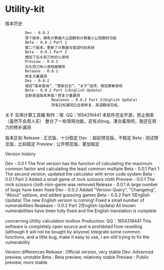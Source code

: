 # Utility-kit
版本历史

			 Dev - 0.0.1
			 首个版本，拥有计算最大公因数和计算最小公倍数的功能
			 Beta - 0.0.1 Part 1
			 第二个版本，更新了计算器与错误代码系统
			 Beta - 0.0.1 Part 2
			 增加了石头剪刀布的小游戏
			 Preview - 0.0.1
			 石头剪刀布小游戏被移除
			 Release - 0.0.1
			 修复大量漏洞
			 Dev - 0.0.2
			 增加“版本查询”、“更新日志”、“关于”选项，增加猜拳游戏
			 Beta - 0.0.2 Part 1(English Updata)
			 全新英语版本来临！修复少量漏洞
                         Realease - 0.0.2 Part 2(English Updata)
                         所有已知漏洞已全部修复，英语翻译完成。

关于
		         实用计算工具箱
		         制作：嗯. QQ：1654316441
		         本软件完全开源，禁止倒卖（虽然不会用人买） 
		         整合了一些常用功能，还有点bug，凑合着用吧，我还在努力的修补漏洞

版本区别
		        Release : 正式版，十分稳定
		        Dev ：超前预览版，不稳定
		        Beta : 测试预览版，比较稳定
		        Preview : 公开预览版，更加稳定
       
       
 Version history

Dev - 0.0.1
			 The first version has the function of calculating the maximum common factor and calculating the least common multiple
			 Beta - 0.0.1 Part 1
			 The second version, updated the calculator with error code system
			 Beta - 0.0.1 Part 2
			 Added a small game of rock scissors cloth
			 Preview - 0.0.1
			 The rock scissors cloth mini-game was removed
			 Release - 0.0.1
			 A large number of bugs have been fixed
			 Dev - 0.0.2
			 Added "Version Query", "Changelog", "About" options, and added guessing games
			 Beta - 0.0.2 Part 1(English Updata)
			 The new English version is coming! Fixed a small number of vulnerabilities
			 Realease - 0.0.2 Part 2(English Updata)
                         All known vulnerabilities have been fully fixed and the English translation is complete

concerning
		    Utility calculation toolbox
		    Production: QQ：1654316441
		    This software is completely open source and is prohibited from reselling (although it will not be bought by anyone) 
		    Integrate some common functions, and a little bug, make it easy to use, I am still trying to fix the vulnerability

Version differences
		   Release : Official version, very stable
		   Dev: Advanced preview, unstable
		   Beta : Beta preview, relatively stable
		   Preview : Public preview, more stable
